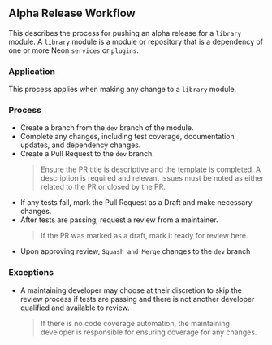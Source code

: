 ## Alpha Release Workflow
This describes the process for pushing an alpha release for a `library` module.
A `library` module is a module or repository that is a dependency of one or more
Neon `services` or `plugins`.

### Application
This process applies when making any change to a `library` module.

### Process
- Create a branch from the `dev` branch of the module.
- Complete any changes, including test coverage, documentation updates, and
  dependency changes.
- Create a Pull Request to the `dev` branch.
  > Ensure the PR title is descriptive and the template is completed. A description
    is required and relevant issues must be noted as either related to the PR or
    closed by the PR.
- If any tests fail, mark the Pull Request as a Draft and make necessary changes.
- After tests are passing, request a review from a maintainer.
  > If the PR was marked as a draft, mark it ready for review here.
- Upon approving review, `Squash and Merge` changes to the `dev` branch

### Exceptions
- A maintaining developer may choose at their discretion to skip the review process if
  tests are passing and there is not another developer qualified and available to review.
  > If there is no code coverage automation, the maintaining developer is responsible
    for ensuring coverage for any changes.